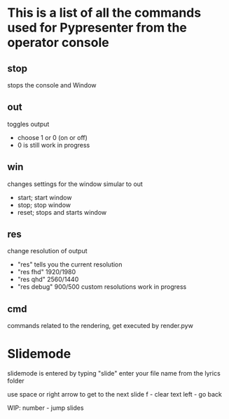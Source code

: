 # This is a list of all the commands used for Pypresenter from the operator console


## stop
stops the console and Window

## out
toggles output
- choose 1 or 0 (on or off)
- 0 is still work in progress

## win
changes settings for the window
simular to out
- start; start window
- stop; stop window
- reset; stops and starts window

## res
change resolution of output
- "res" tells you the current resolution
- "res fhd" 1920/1980
- "res qhd" 2560/1440
- "res debug" 900/500
custom resolutions work in progress

## cmd
commands related to the rendering, get executed by render.pyw


# Slidemode
slidemode is entered by typing "slide"
enter your file name from the lyrics folder

use space or right arrow to get to the next slide
f - clear text
left - go back

WIP:
number - jump slides